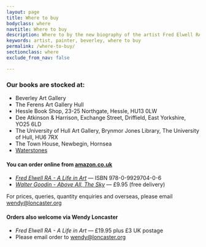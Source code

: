 ```yaml
---
layout: page
title: Where to buy
bodyclass: where
navtitle: Where to buy
description: Where to by the new biography of the artist Fred Elwell RA, a Beverley-based painter.
keywords: artist, painter, beverley, where to buy
permalink: /where-to-buy/
sectionclass: where
exclude_from_nav: false

---
```


### Our books are stocked at:

* Beverley Art Gallery
* The Ferens Art Gallery Hull
* Hessle Book Shop, 23-25 Northgate, Hessle, HU13 0LW
* Dee Atkinson & Harrison, Exchange Street, Driffield, East Yorkshire, YO25 6LD
* The University of Hull Art Gallery, Brynmor Jones Library, The University of Hull, HU6 7RX
* The Town House, Newbegin, Hornsea
* [Waterstones](https://www.waterstones.com/book/fred-elwell-r-a-a-life-in-art/wendy-ann-loncaster/malcolm-shields/9780992970406 "Waterstones website")

#### You can order online from [amazon.co.uk](https://www.amazon.co.uk/Fred-Elwell-R-Perspective-Master/dp/0992970407  "Buy Fred Elwell RA - A Life in Art from Amazon.co.uk")

* <cite>[Fred Elwell RA - A Life in Art](/celebratory-edition/ "Fred Elwell RA - A Life in Art book details")</cite> &mdash; ISBN 978-0-9929704-0-6
* <cite>[Walter Goodin - Above All, The Sky](/goodin/ "Walter Goodin - Above All, The Sky book details")</cite>  &mdash; £9.95 (free delivery)

For prices, queries, quantity enquiries and overseas, please email [wendy@loncaster.org](mailto:wendy@loncaster.org "Email us for quantity enquiries")

#### Orders also welcome via Wendy Loncaster

* <cite>Fred Elwell RA - A Life in Art</cite> — £19.95 plus £3 UK postage
* Please email order to [wendy@loncaster.org](mailto:wendy@loncaster.org "Order enquiry for Fred Elwell RA - A Life in Art")

<!--
* BACS Payment to <b>Loncaster & Shields</b>
* Yorkshire Bank, Beverley • Sort Code <b>05-02-37</b> • Account number <b>27619676</b>
-->
